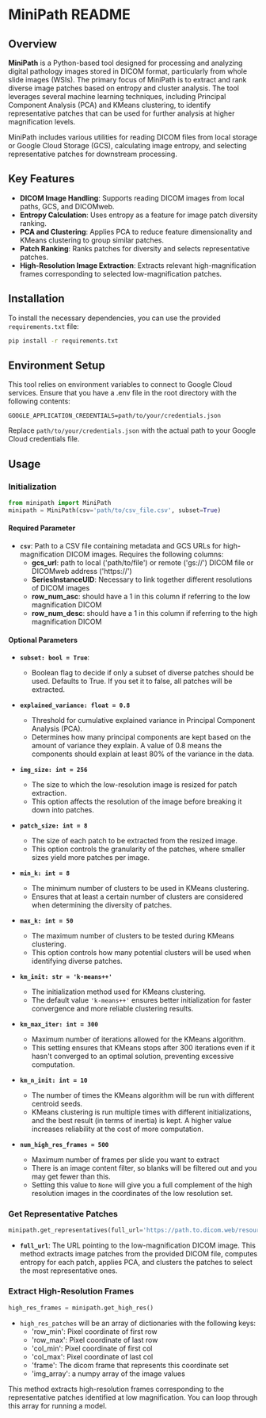 # MiniPath README

## Overview

**MiniPath** is a Python-based tool designed for processing and analyzing digital pathology images stored in DICOM format, particularly from whole slide images (WSIs). The primary focus of MiniPath is to extract and rank diverse image patches based on entropy and cluster analysis. The tool leverages several machine learning techniques, including Principal Component Analysis (PCA) and KMeans clustering, to identify representative patches that can be used for further analysis at higher magnification levels.

MiniPath includes various utilities for reading DICOM files from local storage or Google Cloud Storage (GCS), calculating image entropy, and selecting representative patches for downstream processing.

## Key Features

- **DICOM Image Handling**: Supports reading DICOM images from local paths, GCS, and DICOMweb.
- **Entropy Calculation**: Uses entropy as a feature for image patch diversity ranking.
- **PCA and Clustering**: Applies PCA to reduce feature dimensionality and KMeans clustering to group similar patches.
- **Patch Ranking**: Ranks patches for diversity and selects representative patches.
- **High-Resolution Image Extraction**: Extracts relevant high-magnification frames corresponding to selected low-magnification patches.


## Installation

To install the necessary dependencies, you can use the provided `requirements.txt` file:

```bash
pip install -r requirements.txt
```

## Environment Setup
This tool relies on environment variables to connect to Google Cloud services. Ensure that you have a .env file in the root directory with the following contents:
```env
GOOGLE_APPLICATION_CREDENTIALS=path/to/your/credentials.json
```
Replace `path/to/your/credentials.json` with the actual path to your Google Cloud credentials file.

## Usage
### Initialization
```python
from minipath import MiniPath
minipath = MiniPath(csv='path/to/csv_file.csv', subset=True)
```
#### Required Parameter
- **`csv`**: Path to a CSV file containing metadata and GCS URLs for high-magnification DICOM images. Requires the 
  following columns:
  - **gcs_url**: path to local ('path/to/file') or remote ('gs://') DICOM file or DICOMweb address ('https://')
  - **SeriesInstanceUID**: Necessary to link together different resolutions of DICOM images
  - **row_num_asc**: should have a 1 in this column if referring to the low magnification DICOM
  - **row_num_desc**: should have a 1 in this column if referring to the high magnification DICOM
  
#### Optional Parameters
- **`subset: bool = True`**: 
  - Boolean flag to decide if only a subset of diverse patches should be used. Defaults to True. If you 
  set it to false, all patches will be extracted.

- **`explained_variance: float = 0.8`**
  - Threshold for cumulative explained variance in Principal Component Analysis (PCA).
  - Determines how many principal components are kept based on the amount of variance they explain. A value of 0.8 means the components should explain at least 80% of the variance in the data.

- **`img_size: int = 256`**
  - The size to which the low-resolution image is resized for patch extraction.
  - This option affects the resolution of the image before breaking it down into patches.

- **`patch_size: int = 8`**
  - The size of each patch to be extracted from the resized image.
  - This option controls the granularity of the patches, where smaller sizes yield more patches per image.

- **`min_k: int = 8`**
  - The minimum number of clusters to be used in KMeans clustering.
  - Ensures that at least a certain number of clusters are considered when determining the diversity of patches.
    
- **`max_k: int = 50`**
  - The maximum number of clusters to be tested during KMeans clustering.
  - This option controls how many potential clusters will be used when identifying diverse patches.

- **`km_init: str = 'k-means++'`**
  - The initialization method used for KMeans clustering.
  - The default value `'k-means++'` ensures better initialization for faster convergence and more reliable clustering results.

- **`km_max_iter: int = 300`**
  - Maximum number of iterations allowed for the KMeans algorithm.
  - This setting ensures that KMeans stops after 300 iterations even if it hasn't converged to an optimal solution, preventing excessive computation.

- **`km_n_init: int = 10`**
  - The number of times the KMeans algorithm will be run with different centroid seeds.
  - KMeans clustering is run multiple times with different initializations, and the best result (in terms of inertia) is kept. A higher value increases reliability at the cost of more computation.

- **`num_high_res_frames = 500`**
  - Maximum number of frames per slide you want to extract
  - There is an image content filter, so blanks will be filtered out and you may get fewer than this.
  - Setting this value to `None` will give you a full complement of the high resolution images in the coordinates of 
    the low resolution set. 


### Get Representative Patches
```python
minipath.get_representatives(full_url='https://path.to.dicom.web/resource')
```
- **`full_url`**: The URL pointing to the low-magnification DICOM image.
This method extracts image patches from the provided DICOM file, computes entropy for each patch, applies PCA, and 
  clusters the patches to select the most representative ones.


### Extract High-Resolution Frames
```python
high_res_frames = minipath.get_high_res()
```
- `high_res_patches` will be an array of dictionaries with the following keys:
  * 'row_min': Pixel coordinate of first row
  * 'row_max': Pixel coordinate of last row
  * 'col_min': Pixel coordinate of first col
  * 'col_max': Pixel coordinate of last col
  * 'frame':   The dicom frame that represents this coordinate set
  * 'img_array': a numpy array of the image values

This method extracts high-resolution frames corresponding to the representative patches identified at low magnification.
You can loop through this array for running a model.
